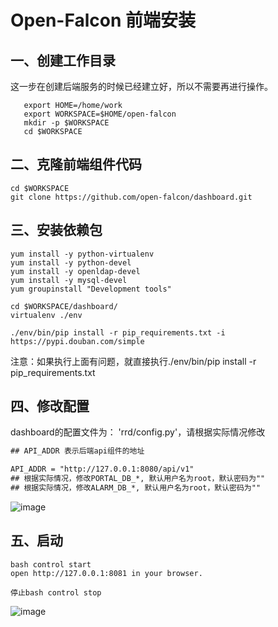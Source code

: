# Open-Falcon 前端安装

## 一、创建工作目录

这一步在创建后端服务的时候已经建立好，所以不需要再进行操作。
```shell
   export HOME=/home/work
   export WORKSPACE=$HOME/open-falcon
   mkdir -p $WORKSPACE
   cd $WORKSPACE
```
   
## 二、克隆前端组件代码
```shell
cd $WORKSPACE
git clone https://github.com/open-falcon/dashboard.git
```

## 三、安装依赖包
```shell
yum install -y python-virtualenv
yum install -y python-devel
yum install -y openldap-devel
yum install -y mysql-devel
yum groupinstall "Development tools"
```

```shell
cd $WORKSPACE/dashboard/
virtualenv ./env

./env/bin/pip install -r pip_requirements.txt -i https://pypi.douban.com/simple
```

注意：如果执行上面有问题，就直接执行./env/bin/pip install -r pip_requirements.txt

## 四、修改配置

dashboard的配置文件为： 'rrd/config.py'，请根据实际情况修改

```xml
## API_ADDR 表示后端api组件的地址

API_ADDR = "http://127.0.0.1:8080/api/v1" 
## 根据实际情况，修改PORTAL_DB_*, 默认用户名为root，默认密码为""
## 根据实际情况，修改ALARM_DB_*, 默认用户名为root，默认密码为""
```

![image](https://github.com/csy512889371/learnDoc/blob/master/image/2018/openFalcon/4.png)

## 五、启动

```shell
bash control start
open http://127.0.0.1:8081 in your browser.

停止bash control stop

```

![image](https://github.com/csy512889371/learnDoc/blob/master/image/2018/openFalcon/5.png)






